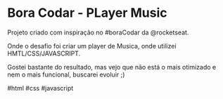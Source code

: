 # Bora Codar - PLayer Music
Projeto criado com inspiração no #boraCodar da @rocketseat.

Onde o desafio foi criar um player de Musica, onde utilizei HMTL/CSS/JAVASCRIPT.

Gostei bastante do resultado, mas vejo que não está o mais otimizado e nem o mais funcional, buscarei evoluir ;)

#html #css #javascript
